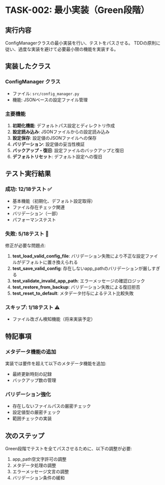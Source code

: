 # TASK-002: 最小実装（Green段階）

## 実行内容

ConfigManagerクラスの最小実装を行い、テストをパスさせる。
TDDの原則に従い、過度な実装を避けて必要最小限の機能を実装する。

## 実装したクラス

### ConfigManager クラス
- ファイル: `src/config_manager.py`
- 機能: JSONベースの設定ファイル管理

### 主要機能
1. **初期化機能**: デフォルトパス設定とディレクトリ作成
2. **設定読み込み**: JSONファイルからの設定読み込み
3. **設定保存**: 設定値のJSONファイルへの保存
4. **バリデーション**: 設定値の妥当性検証
5. **バックアップ・復旧**: 設定ファイルのバックアップと復旧
6. **デフォルトリセット**: デフォルト設定への復旧

## テスト実行結果

### 成功: 12/18テスト ✅
- 基本機能（初期化、デフォルト設定取得）
- ファイル存在チェック関連
- バリデーション（一部）
- パフォーマンステスト

### 失敗: 5/18テスト 🔴
修正が必要な問題点:

1. **test_load_valid_config_file**: バリデーション失敗により不正な設定ファイルがデフォルトに置き換えられる
2. **test_save_valid_config**: 存在しないapp_pathのバリデーションが厳しすぎる
3. **test_validate_invalid_app_path**: エラーメッセージの確認ロジック
4. **test_restore_from_backup**: バリデーション失敗による復旧拒否
5. **test_reset_to_default**: メタデータ付与によるテスト比較失敗

### スキップ: 1/18テスト ⚠️
- ファイル改ざん検知機能（将来実装予定）

## 特記事項

### メタデータ機能の追加
実装では要件を超えて以下のメタデータ機能を追加:
- 最終更新時刻の記録
- バックアップ数の管理

### バリデーション強化
- 存在しないファイルパスの厳密チェック
- 設定値型の厳密チェック
- 範囲チェックの実装

## 次のステップ

Green段階でテストを全てパスさせるために、以下の調整が必要:
1. app_path空文字許可の調整
2. メタデータ処理の調整
3. エラーメッセージ文言の調整
4. バリデーション条件の緩和